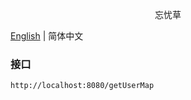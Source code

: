 <p align="center">
  忘忧草
</p>

[English](./README.md) | 简体中文

### 接口
```
http://localhost:8080/getUserMap
```